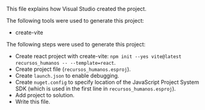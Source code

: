 This file explains how Visual Studio created the project.

The following tools were used to generate this project:
- create-vite

The following steps were used to generate this project:
- Create react project with create-vite: `npm init --yes vite@latest recursos_humanos -- --template=react`.
- Create project file (`recursos_humanos.esproj`).
- Create `launch.json` to enable debugging.
- Create `nuget.config` to specify location of the JavaScript Project System SDK (which is used in the first line in `recursos_humanos.esproj`).
- Add project to solution.
- Write this file.
